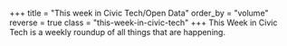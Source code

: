 +++
title = "This week in Civic Tech/Open Data"
order_by = "volume"
reverse = true
class = "this-week-in-civic-tech"
+++
This Week in Civic Tech is a weekly roundup of all things that are happening.
